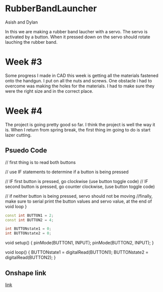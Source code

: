 # RubberBandLauncher

Asish and Dylan

In this we are making a rubber band laucher with a servo. The servo is activated by a button. When it pressed down on the servo should rotate lauching the rubber band.

# Week #3

Some progress I made in CAD this week is getting all the materials fastened onto the handgun. I put on all the nuts and screws.
One obstacle i had to overcome was making the holes for the materials. I had to make sure they were the right size and in the correct place.

# Week #4 

The project is going pretty good so far. I think the project is well the way it is. 
When I return from spring break, the first thing im going to do is start lazer cutting.

## Psuedo Code

  // first thing is to read both buttons

// use IF statements to determine if a button is being pressed
  
// IF first button is pressed, go clockwise (use button toggle code)
    // IF second button is pressed, go counter clockwise, (use button toggle code)

// if neither button is being pressed, servo should not be moving 
//finally, make sure to serial print the button values and servo value, at the end of void loop
}
  ```c++
const int BUTTON1 = 2;
const int BUTTON2 = 4;

int BUTTONstate1 = 0;
int BUTTONstate2 = 0;
```
void setup()
{
  pinMode(BUTTON1, INPUT);
  pinMode(BUTTON2, INPUT);
}

void loop()
{
  BUTTONstate1 = digitalRead(BUTTON1);
  BUTTONstate2 = digitalRead(BUTTON2);
}




## Onshape link
[link](https://cvilleschools.onshape.com/documents/4cffe182c217e96074413ad5/w/d79c45854d2593d63b4d233f/e/66427e71002e2745e77f0d53)

